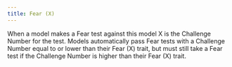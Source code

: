 ```yaml
---
title: Fear (X)
---
```

When a model makes a Fear test against this model X is the Challenge Number for the test.
Models automatically pass Fear tests with a Challenge Number equal to or lower than their Fear (X) trait, but must still take a Fear test if the Challenge Number is higher than their Fear (X) trait.